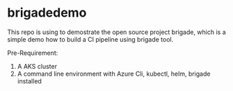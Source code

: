 # brigadedemo
This repo is using to demostrate the open source project brigade, which is a simple demo how to build a CI pipeline using brigade tool.

Pre-Requirement:
1. A AKS cluster
2. A command line environment with Azure Cli, kubectl, helm, brigade installed
